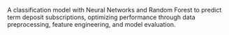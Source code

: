 A classification model with Neural Networks and Random Forest to predict term deposit subscriptions, optimizing performance through data preprocessing, feature engineering, and model evaluation.
